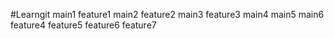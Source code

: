 #Learngit
main1
feature1
main2
feature2
main3
feature3
main4
main5
main6
feature4
feature5
feature6
feature7